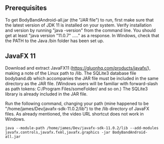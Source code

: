 ## Prerequisites ##

To get BodyBandAndroid-all.jar (the "JAR file") to run, first make sure that the latest version of JDK 11 is installed on your system. Verify installation and version by running "java -version" from the command line. You should get at least "java version "11.0.7" ....." as a response. In Windows, check that the PATH to the Java /bin folder has been set up.

## JavaFX 11 ##

Download and extract JavaFX11 (https://gluonhq.com/products/javafx/), making a note of the Linux path to /lib. The SQLite3 database file bodyband.db which accompanies the JAR file must be included in the same directory as the JAR file. (Windows users will be familiar with forward-slash as path tokens: C:/Program Files/someFolder/ and so on.) The SQLite3 library is already included in the JAR file.

Run the following command, changing your path (mine happened to be "/home/james/Dev/javafx-sdk-11.0.2/lib") to the /lib directory of JavaFX files. As already mentioned, the video URL shortcut does not work in Windows.

```
java --module-path /home/james/Dev/javafx-sdk-11.0.2/lib --add-modules javafx.controls,javafx.fxml,javafx.graphics -jar BodyBandAndroid-all.jar
```